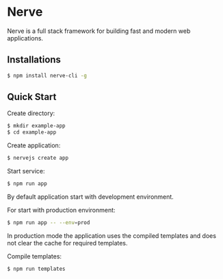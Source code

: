 # Nerve
Nerve is a full stack framework for building fast and modern web applications.

## Installations
```bash
$ npm install nerve-cli -g
```

## Quick Start

Create directory:
```bash
$ mkdir example-app
$ cd example-app
```

Create application:
```bash
$ nervejs create app
```

Start service:
```bash
$ npm run app
```

By default application start with development environment.

For start with production environment:
```bash
$ npm run app -- --env=prod
```

In production mode the application uses the compiled templates and does not clear the cache for required templates.

Compile templates:
```bash
$ npm run templates
```
